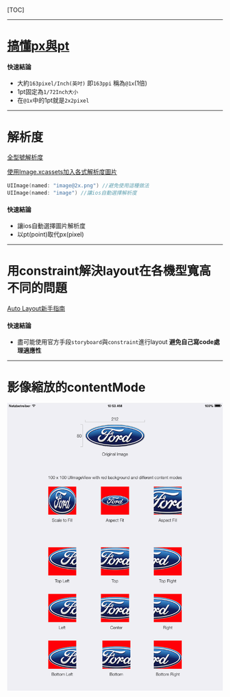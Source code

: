 [TOC]

---

# [搞懂px與pt](https://medium.com/uxabc/understanding-ui-units-8acdc0575388)

#### 快速結論
- 大約`163pixel/Inch(英吋)` 即`163ppi` 稱為`@1x`(1倍)
- 1pt固定為`1/72Inch大小`
- 在`@1x`中的1pt就是`2x2pixel`

---
# 解析度
[全型號解析度](https://www.paintcodeapp.com/news/ultimate-guide-to-iphone-resolutions)

[使用Image.xcassets加入各式解析度圖片](https://www.youtube.com/watch?v=_36Y6rDcKP0)

```swift
UIImage(named: "image@2x.png") //避免使用這種做法
UIImage(named: "image") //讓ios自動選擇解析度
```

#### 快速結論
- 讓ios自動選擇圖片解析度
- 以pt(point)取代px(pixel)

---

# 用constraint解決layout在各機型寬高不同的問題

[Auto Layout新手指南](https://juejin.im/entry/587856d55c497d00588e4ead)

#### 快速結論
- 盡可能使用官方手段`storyboard`與`constraint`進行layout **避免自己寫code處理適應性**

---
# 影像縮放的contentMode
![w400](images/15369818055095.png)


